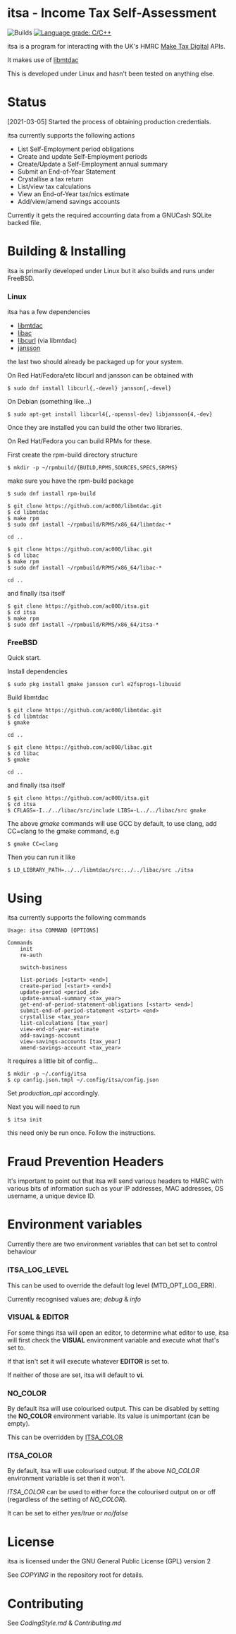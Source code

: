 # itsa - Income Tax Self-Assessment

![Builds](https://github.com/ac000/itsa/actions/workflows/build_tests.yaml/badge.svg)
[![Language grade: C/C++](https://img.shields.io/lgtm/grade/cpp/g/ac000/itsa.svg?logo=lgtm&logoWidth=18)](https://lgtm.com/projects/g/ac000/itsa/context:cpp)

itsa is a program for interacting with the UK's HMRC [Make Tax Digital](https://developer.service.hmrc.gov.uk/api-documentation) APIs.

It makes use of [libmtdac](https://github.com/ac000/libmtdac)

This is developed under Linux and hasn't been tested on anything else.

# Status

[2021-03-05] Started the process of obtaining production credentials.

itsa currently supports the following actions

  - List Self-Employment period obligations
  - Create and update Self-Employment periods
  - Create/Update a Self-Employment annual summary
  - Submit an End-of-Year Statement
  - Crystallise a tax return
  - List/view tax calculations
  - View an End-of-Year tax/nics estimate
  - Add/view/amend savings accounts

Currently it gets the required accounting data from a GNUCash SQLite backed
file.

# Building & Installing

itsa is primarily developed under Linux but it also builds and runs under
FreeBSD.

### Linux

itsa has a few dependencies

  - [libmtdac](https://github.com/ac000/libmtdac)
  - [libac](https://github.com/ac000/libac)
  - [libcurl](https://curl.se/libcurl/) (via libmtdac)
  - [jansson](https://digip.org/jansson/)

the last two should already be packaged up for your system.

On Red Hat/Fedora/etc libcurl and jansson can be obtained with

```
$ sudo dnf install libcurl{,-devel} jansson{,-devel}
```

On Debian (something like...)

```
$ sudo apt-get install libcurl4{,-openssl-dev} libjansson{4,-dev}
```

Once they are installed you can build the other two libraries.

On Red Hat/Fedora you can build RPMs for these.

First create the rpm-build directory structure

```
$ mkdir -p ~/rpmbuild/{BUILD,RPMS,SOURCES,SPECS,SRPMS}
```

make sure you have the rpm-build package

```
$ sudo dnf install rpm-build
```

```
$ git clone https://github.com/ac000/libmtdac.git
$ cd libmtdac
$ make rpm
$ sudo dnf install ~/rpmbuild/RPMS/x86_64/libmtdac-*
```

```
cd ..
```

```
$ git clone https://github.com/ac000/libac.git
$ cd libac
$ make rpm
$ sudo dnf install ~/rpmbuild/RPMS/x86_64/libac-*
```

```
cd ..
```

and finally itsa itself

```
$ git clone https://github.com/ac000/itsa.git
$ cd itsa
$ make rpm
$ sudo dnf install ~/rpmbuild/RPMS/x86_64/itsa-*
```

### FreeBSD

Quick start.

Install dependencies

    $ sudo pkg install gmake jansson curl e2fsprogs-libuuid

Build libmtdac

```
$ git clone https://github.com/ac000/libmtdac.git
$ cd libmtdac
$ gmake
```

```
cd ..
```

```
$ git clone https://github.com/ac000/libac.git
$ cd libac
$ gmake
```

```
cd ..
```

and finally itsa itself

```
$ git clone https://github.com/ac000/itsa.git
$ cd itsa
$ CFLAGS=-I../../libac/src/include LIBS=-L../../libac/src gmake
```

The above _gmake_ commands will use GCC by default, to use clang, add CC=clang
to the gmake command, e.g

    $ gmake CC=clang

Then you can run it like

    $ LD_LIBRARY_PATH=../../libmtdac/src:../../libac/src ./itsa

# Using

itsa currently supports the following commands

```
Usage: itsa COMMAND [OPTIONS]

Commands
    init
    re-auth

    switch-business

    list-periods [<start> <end>]
    create-period [<start> <end>]
    update-period <period_id>
    update-annual-summary <tax_year>
    get-end-of-period-statement-obligations [<start> <end>]
    submit-end-of-period-statement <start> <end>
    crystallise <tax_year>
    list-calculations [tax_year]
    view-end-of-year-estimate
    add-savings-account
    view-savings-accounts [tax_year]
    amend-savings-account <tax_year>
```

It requires a little bit of config...

```
$ mkdir -p ~/.config/itsa
$ cp config.json.tmpl ~/.config/itsa/config.json
```

Set *production_api* accordingly.

Next you will need to run

```
$ itsa init
```

this need only be run once. Follow the instructions.

# Fraud Prevention Headers

It's important to point out that itsa will send various headers to HMRC with
various bits of information such as your IP addresses, MAC addresses,
OS username, a unique device ID.

# Environment variables

Currently there are two environment variables that can bet set to control
behaviour

### ITSA_LOG_LEVEL

This can be used to override the default log level (MTD\_OPT\_LOG\_ERR).

Currently recognised values are; *debug* & *info*

### VISUAL & EDITOR

For some things itsa will open an editor, to determine what editor to use,
itsa will first check the **VISUAL** environment variable and execute what
that's set to.

If that isn't set it will execute whatever **EDITOR** is set to.

If neither of those are set, itsa will default to **vi**.

### NO_COLOR

By default itsa will use colourised output. This can be disabled by setting
the **NO_COLOR** environment variable. Its value is unimportant (can be empty).

This can be overridden by [ITSA\_COLOR](#itsa_color)

### ITSA_COLOR

By default, itsa will use colourised output. If the above *NO\_COLOR*
environment variable is set then it won't.

*ITSA\_COLOR* can be used to either force the colourised output on or off
(regardless of the setting of *NO\_COLOR*).

It can be set to either *yes/true* or *no/false*

# License

itsa is licensed under the GNU General Public License (GPL) version 2

See *COPYING* in the repository root for details.

# Contributing

See *CodingStyle.md* & *Contributing.md*
